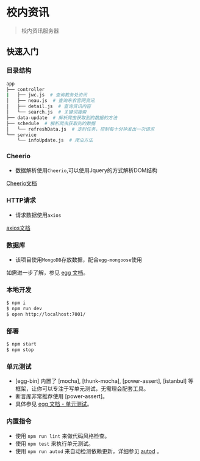 # 校内资讯

> 校内资讯服务器

## 快速入门

<!-- 在此次添加使用文档 -->

### 目录结构

```bash
app
├── controller
|   ├── jwc.js  # 查询教务处资讯
│   ├── neau.js  # 查询东农官网资讯
│   ├── detail.js  # 查询资讯内容
│   └── search.js  # 关键词搜索
├── data-update  # 解析爬虫获取到的数据的方法
├── schedule  # 解析爬虫获取到的数据
│   └── refreshData.js  # 定时任务，控制每十分钟发出一次请求
└── service
    └── infoUpdate.js  # 爬虫方法
```

### Cheerio
- 数据解析使用`Cheerio`,可以使用Jquery的方式解析DOM结构

[Cheerio文档](https://cheerio.js.org/)

### HTTP请求
- 请求数据使用`axios`

[axios文档](https://www.npmjs.com/package/axios)

### 数据库
- 该项目使用`MongoDB`存放数据，配合`egg-mongoose`使用


如需进一步了解，参见 [egg 文档][egg]。

### 本地开发

```bash
$ npm i
$ npm run dev
$ open http://localhost:7001/
```

### 部署

```bash
$ npm start
$ npm stop
```

### 单元测试

- [egg-bin] 内置了 [mocha], [thunk-mocha], [power-assert], [istanbul] 等框架，让你可以专注于写单元测试，无需理会配套工具。
- 断言库非常推荐使用 [power-assert]。
- 具体参见 [egg 文档 - 单元测试](https://eggjs.org/zh-cn/core/unittest)。

### 内置指令

- 使用 `npm run lint` 来做代码风格检查。
- 使用 `npm test` 来执行单元测试。
- 使用 `npm run autod` 来自动检测依赖更新，详细参见 [autod](https://www.npmjs.com/package/autod) 。


[egg]: https://eggjs.org
